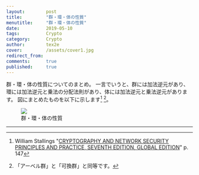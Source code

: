 ```yaml
---
layout:        post
title:         "群・環・体の性質"
menutitle:     "群・環・体の性質"
date:          2019-05-10
tags:          Crypto
category:      Crypto
author:        tex2e
cover:         /assets/cover1.jpg
redirect_from:
comments:      true
published:     true
---
```


群・環・体の性質についてのまとめ。
一言でいうと、群には加法逆元があり、環には加法逆元と乗法の分配法則があり、体には加法逆元と乗法逆元があります。
図にまとめたものを以下に示します[^1] [^2]。

<figure>
<img src="{{ site.baseurl }}/media/post/tikz/img/props-of-groups-rings-and-fields.png" />
<figcaption>群・環・体の性質</figcaption>
</figure>

-----

[^1]: William Stallings "[CRYPTOGRAPHY AND NETWORK SECURITY PRINCIPLES AND PRACTICE, SEVENTH EDITION, GLOBAL EDITION](https://tesisconsultor.files.wordpress.com/2018/08/cryptography-and-network-security_-principles-and-practice-7th-global-edition.pdf)" p. 147
[^2]: 「アーベル群」と「可換群」と同等です。
